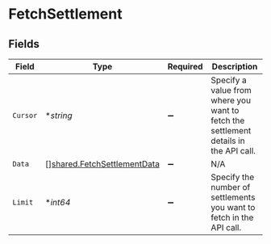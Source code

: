 # FetchSettlement


## Fields

| Field                                                                                | Type                                                                                 | Required                                                                             | Description                                                                          |
| ------------------------------------------------------------------------------------ | ------------------------------------------------------------------------------------ | ------------------------------------------------------------------------------------ | ------------------------------------------------------------------------------------ |
| `Cursor`                                                                             | **string*                                                                            | :heavy_minus_sign:                                                                   | Specify a value from where you want to fetch the settlement details in the API call. |
| `Data`                                                                               | [][shared.FetchSettlementData](../../models/shared/fetchsettlementdata.md)           | :heavy_minus_sign:                                                                   | N/A                                                                                  |
| `Limit`                                                                              | **int64*                                                                             | :heavy_minus_sign:                                                                   | Specify the number of settlements you want to fetch in the API call.                 |